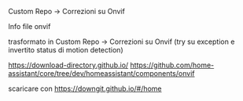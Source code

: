 Custom Repo -> Correzioni su Onvif


Info file onvif

trasformato in Custom Repo -> Correzioni su Onvif (try su exception e invertito status di motion detection)


https://download-directory.github.io/
https://github.com/home-assistant/core/tree/dev/homeassistant/components/onvif


scaricare con
https://downgit.github.io/#/home

